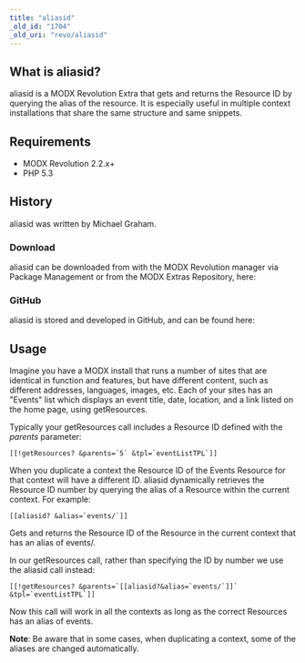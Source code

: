 ```yaml
---
title: "aliasid"
_old_id: "1704"
_old_uri: "revo/aliasid"
---
```


## What is aliasid?

aliasid is a MODX Revolution Extra that gets and returns the Resource ID by querying the alias of the resource. It is especially useful in multiple context installations that share the same structure and same snippets.

## Requirements

- MODX Revolution 2.2.x+
- PHP 5.3

## History

aliasid was written by Michael Graham.

### Download

aliasid can be downloaded from with the MODX Revolution manager via Package Management or from the MODX Extras Repository, here:

### GitHub

aliasid is stored and developed in GitHub, and can be found here:

## Usage

Imagine you have a MODX install that runs a number of sites that are identical in function and features, but have different content, such as different addresses, languages, images, etc. Each of your sites has an "Events" list which displays an event title, date, location, and a link listed on the home page, using getResources.

Typically your getResources call includes a Resource ID defined with the _parents_ parameter:

```
[[!getResources? &parents=`5` &tpl=`eventListTPL`]]

```

When you duplicate a context the Resource ID of the Events Resource for that context will have a different ID. aliasid dynamically retrieves the Resource ID number by querying the alias of a Resource within the current context. For example:

```
[[aliasid? &alias=`events/`]]

```

Gets and returns the Resource ID of the Resource in the current context that has an alias of events/.

In our getResources call, rather than specifying the ID by number we use the aliasid call instead:

```
[[!getResources? &parents=`[[aliasid?&alias=`events/`]]` &tpl=`eventListTPL`]]

```

Now this call will work in all the contexts as long as the correct Resources has an alias of events.

**Note**: Be aware that in some cases, when duplicating a context, some of the aliases are changed automatically.
